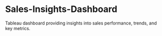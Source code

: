 # Sales-Insights-Dashboard
Tableau dashboard providing insights into sales performance, trends, and key metrics.
